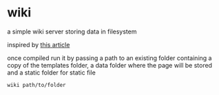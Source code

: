 # wiki
a simple wiki server storing data in filesystem

inspired by [this article](https://go.dev/doc/articles/wiki/)

once compiled run it by passing a path to an existing folder containing a copy of the templates folder, a data folder where the page will be stored and a static folder for static file

    wiki path/to/folder

